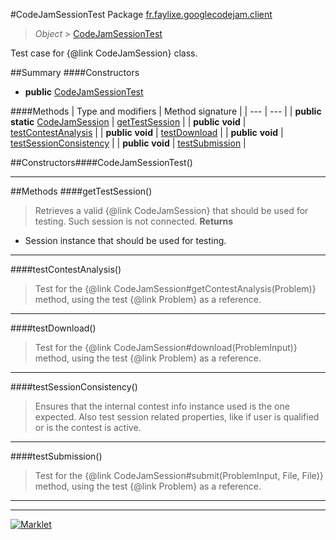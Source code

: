 #CodeJamSessionTest
Package [fr.faylixe.googlecodejam.client](README.md)<br>

> *Object* > [CodeJamSessionTest](CodeJamSessionTest.md)

Test case for {@link CodeJamSession} class.

##Summary
####Constructors
* **public** [CodeJamSessionTest](#codejamsessiontest)

####Methods
| Type and modifiers | Method signature |
| --- | --- |
| **public static** [CodeJamSession](CodeJamSession.md) | [getTestSession](#gettestsession) |
| **public** **void** | [testContestAnalysis](#testcontestanalysis) |
| **public** **void** | [testDownload](#testdownload) |
| **public** **void** | [testSessionConsistency](#testsessionconsistency) |
| **public** **void** | [testSubmission](#testsubmission) |


##Constructors####CodeJamSessionTest()
> 

---


##Methods
####getTestSession()
> Retrieves a valid {@link CodeJamSession}
 that should be used for testing.
 Such session is not connected.
> **Returns**
* Session instance that should be used for testing.


---

####testContestAnalysis()
> Test for the {@link CodeJamSession#getContestAnalysis(Problem)}
 method, using the test {@link Problem} as a reference.

---

####testDownload()
> Test for the {@link CodeJamSession#download(ProblemInput)}
 method, using the test {@link Problem} as a reference.

---

####testSessionConsistency()
> Ensures that the internal contest info instance used
 is the one expected. Also test session related properties,
 like if user is qualified or is the contest is active.

---

####testSubmission()
> Test for the {@link CodeJamSession#submit(ProblemInput, File, File)}
 method, using the test {@link Problem} as a reference.

---

---

[![Marklet](https://img.shields.io/badge/Generated%20by-Marklet-green.svg)](https://github.com/Faylixe/marklet)